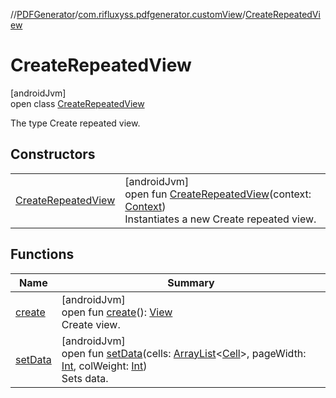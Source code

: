 //[PDFGenerator](../../../index.md)/[com.rifluxyss.pdfgenerator.customView](../index.md)/[CreateRepeatedView](index.md)

# CreateRepeatedView

[androidJvm]\
open class [CreateRepeatedView](index.md)

The type Create repeated view.

## Constructors

| | |
|---|---|
| [CreateRepeatedView](-create-repeated-view.md) | [androidJvm]<br>open fun [CreateRepeatedView](-create-repeated-view.md)(context: [Context](https://developer.android.com/reference/kotlin/android/content/Context.html))<br>Instantiates a new Create repeated view. |

## Functions

| Name | Summary |
|---|---|
| [create](create.md) | [androidJvm]<br>open fun [create](create.md)(): [View](https://developer.android.com/reference/kotlin/android/view/View.html)<br>Create view. |
| [setData](set-data.md) | [androidJvm]<br>open fun [setData](set-data.md)(cells: [ArrayList](https://developer.android.com/reference/kotlin/java/util/ArrayList.html)&lt;[Cell](../../com.rifluxyss.pdfgenerator.structure/-cell/index.md)&gt;, pageWidth: [Int](https://kotlinlang.org/api/latest/jvm/stdlib/kotlin/-int/index.html), colWeight: [Int](https://kotlinlang.org/api/latest/jvm/stdlib/kotlin/-int/index.html))<br>Sets data. |
